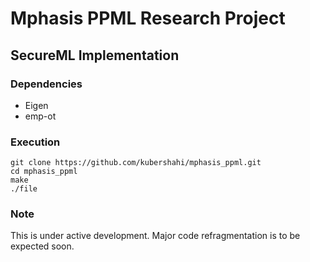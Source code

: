 # Mphasis PPML Research Project

## SecureML Implementation

### Dependencies
* Eigen
* emp-ot

### Execution
```
git clone https://github.com/kubershahi/mphasis_ppml.git
cd mphasis_ppml
make 
./file
```
### Note
This is under active development. Major code refragmentation is to be expected soon.
